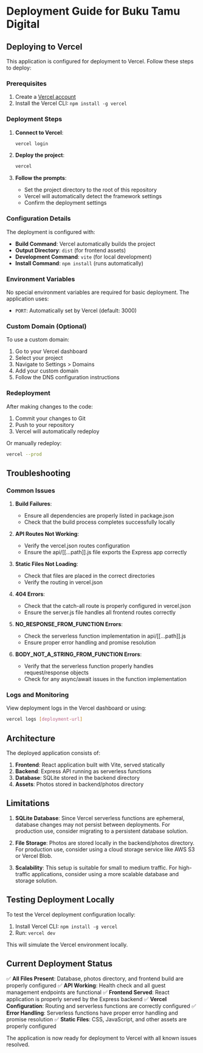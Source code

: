 # Deployment Guide for Buku Tamu Digital

## Deploying to Vercel

This application is configured for deployment to Vercel. Follow these steps to deploy:

### Prerequisites

1. Create a [Vercel account](https://vercel.com/signup)
2. Install the Vercel CLI: `npm install -g vercel`

### Deployment Steps

1. **Connect to Vercel**:
   ```bash
   vercel login
   ```

2. **Deploy the project**:
   ```bash
   vercel
   ```

3. **Follow the prompts**:
   - Set the project directory to the root of this repository
   - Vercel will automatically detect the framework settings
   - Confirm the deployment settings

### Configuration Details

The deployment is configured with:

- **Build Command**: Vercel automatically builds the project
- **Output Directory**: `dist` (for frontend assets)
- **Development Command**: `vite` (for local development)
- **Install Command**: `npm install` (runs automatically)

### Environment Variables

No special environment variables are required for basic deployment. The application uses:
- `PORT`: Automatically set by Vercel (default: 3000)

### Custom Domain (Optional)

To use a custom domain:

1. Go to your Vercel dashboard
2. Select your project
3. Navigate to Settings > Domains
4. Add your custom domain
5. Follow the DNS configuration instructions

### Redeployment

After making changes to the code:

1. Commit your changes to Git
2. Push to your repository
3. Vercel will automatically redeploy

Or manually redeploy:
```bash
vercel --prod
```

## Troubleshooting

### Common Issues

1. **Build Failures**:
   - Ensure all dependencies are properly listed in package.json
   - Check that the build process completes successfully locally

2. **API Routes Not Working**:
   - Verify the vercel.json routes configuration
   - Ensure the api/[[...path]].js file exports the Express app correctly

3. **Static Files Not Loading**:
   - Check that files are placed in the correct directories
   - Verify the routing in vercel.json

4. **404 Errors**:
   - Check that the catch-all route is properly configured in vercel.json
   - Ensure the server.js file handles all frontend routes correctly

5. **NO_RESPONSE_FROM_FUNCTION Errors**:
   - Check the serverless function implementation in api/[[...path]].js
   - Ensure proper error handling and promise resolution

6. **BODY_NOT_A_STRING_FROM_FUNCTION Errors**:
   - Verify that the serverless function properly handles request/response objects
   - Check for any async/await issues in the function implementation

### Logs and Monitoring

View deployment logs in the Vercel dashboard or using:
```bash
vercel logs [deployment-url]
```

## Architecture

The deployed application consists of:

1. **Frontend**: React application built with Vite, served statically
2. **Backend**: Express API running as serverless functions
3. **Database**: SQLite stored in the backend directory
4. **Assets**: Photos stored in backend/photos directory

## Limitations

1. **SQLite Database**: Since Vercel serverless functions are ephemeral, database changes may not persist between deployments. For production use, consider migrating to a persistent database solution.

2. **File Storage**: Photos are stored locally in the backend/photos directory. For production use, consider using a cloud storage service like AWS S3 or Vercel Blob.

3. **Scalability**: This setup is suitable for small to medium traffic. For high-traffic applications, consider using a more scalable database and storage solution.

## Testing Deployment Locally

To test the Vercel deployment configuration locally:

1. Install Vercel CLI: `npm install -g vercel`
2. Run: `vercel dev`

This will simulate the Vercel environment locally.

## Current Deployment Status

✅ **All Files Present**: Database, photos directory, and frontend build are properly configured
✅ **API Working**: Health check and all guest management endpoints are functional
✅ **Frontend Served**: React application is properly served by the Express backend
✅ **Vercel Configuration**: Routing and serverless functions are correctly configured
✅ **Error Handling**: Serverless functions have proper error handling and promise resolution
✅ **Static Files**: CSS, JavaScript, and other assets are properly configured

The application is now ready for deployment to Vercel with all known issues resolved.